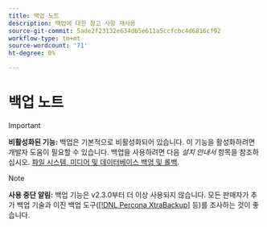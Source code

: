 ```yaml
---
title: 백업 노트
description: 백업에 대한 참고 사항 재사용
source-git-commit: 5ade2f23132e634db5e611a5ccfcbc4d6816cf92
workflow-type: tm+mt
source-wordcount: '71'
ht-degree: 0%

---
```


# 백업 노트

>[!IMPORTANT]
>
>**비활성화된 기능:** 백업은 기본적으로 비활성화되어 있습니다. 이 기능을 활성화하려면 개발자 도움이 필요할 수 있습니다. 백업을 사용하려면 다음 _설치 안내서_ 항목을 참조하십시오. [파일 시스템, 미디어 및 데이터베이스 백업 및 롤백](https://experienceleague.adobe.com/docs/commerce-operations/installation-guide/tutorials/backup.html).

>[!NOTE]
>
>**사용 중단 알림:** 백업 기능은 v2.3.0부터 더 이상 사용되지 않습니다. 모든 판매자가 추가 백업 기술과 이진 백업 도구([[!DNL Percona XtraBackup]](https://www.percona.com/software/mysql-database/percona-xtrabackup) 등)를 조사하는 것이 좋습니다.

